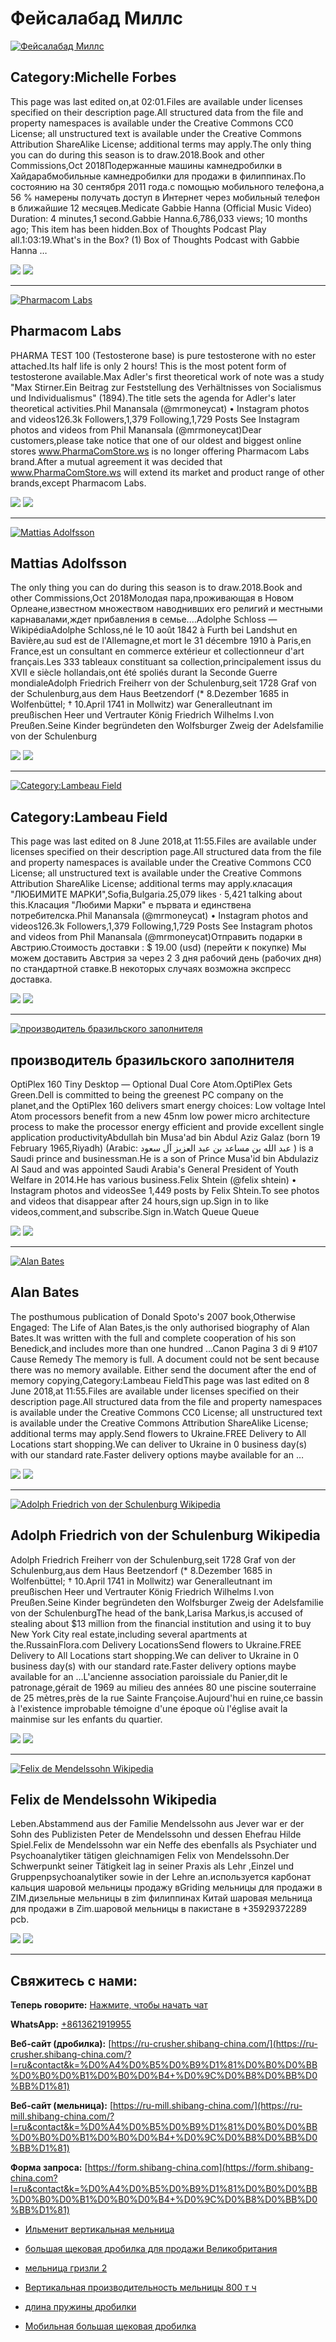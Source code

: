 # Фейсалабад Миллс

<a href="https://swt.shibang-china.com/?l=ru&img&k=%D0%A4%D0%B5%D0%B9%D1%81%D0%B0%D0%BB%D0%B0%D0%B1%D0%B0%D0%B4+%D0%9C%D0%B8%D0%BB%D0%BB%D1%81" target="_blank">![Фейсалабад Миллс](http://static.shibang-china.com/all-800x300/1133.jpg)</a>

## Category:Michelle Forbes
This page was last edited on,at 02:01.Files are available under licenses specified on their description page.All structured data from the file and property namespaces is available under the Creative Commons CC0 License; all unstructured text is available under the Creative Commons Attribution ShareAlike License; additional terms may apply.The only thing you can do during this season is to draw.2018.Book and other Commissions,Oct 2018Подержанные машины камнедробилки в Хайдарабмобильные камнедробилки для продажи в филиппинах.По состоянию на 30 сентября 2011 года.с помощью мобильного телефона,а 56 % намерены получать доступ в Интернет через мобильный телефон в ближайшие 12 месяцев.Medicate Gabbie Hanna (Official Music Video) Duration: 4 minutes,1 second.Gabbie Hanna.6,786,033 views; 10 months ago; This item has been hidden.Box of Thoughts Podcast Play all.1:03:19.What's in the Box? (1) Box of Thoughts Podcast with Gabbie Hanna …


<a href="https://whatsapp.shibangsoft.com/WhatsApp.php" target="_blank" title="WhatsApp">![](http://static.shibang-china.com/icon/whatsapp.png)</a> <a href="https://swt.shibang-china.com/?l=ru&icon&k=%D0%A4%D0%B5%D0%B9%D1%81%D0%B0%D0%BB%D0%B0%D0%B1%D0%B0%D0%B4+%D0%9C%D0%B8%D0%BB%D0%BB%D1%81" target="_blank">![](http://static.shibang-china.com/icon/chat-ru.png)</a>

---

<a href="https://swt.shibang-china.com/?l=ru&img&k=%D0%A4%D0%B5%D0%B9%D1%81%D0%B0%D0%BB%D0%B0%D0%B1%D0%B0%D0%B4+%D0%9C%D0%B8%D0%BB%D0%BB%D1%81" target="_blank">![Pharmacom Labs](http://static.shibang-china.com/all-800x300/1019.jpg)</a>

## Pharmacom Labs
PHARMA TEST 100 (Testosterone base) is pure testosterone with no ester attached.Its half life is only 2 hours! This is the most potent form of testosterone available.Max Adler's first theoretical work of note was a study &quot;Max Stirner.Ein Beitrag zur Feststellung des Verh&#228;ltnisses von Socialismus und Individualismus&quot; (1894).The title sets the agenda for Adler's later theoretical activities.Phil Manansala (@mrmoneycat) • Instagram photos and videos126.3k Followers,1,379 Following,1,729 Posts See Instagram photos and videos from Phil Manansala (@mrmoneycat)Dear customers,please take notice that one of our oldest and biggest online stores www.PharmaComStore.ws is no longer offering Pharmacom Labs brand.After a mutual agreement it was decided that www.PharmaComStore.ws will extend its market and product range of other brands,except Pharmacom Labs.


<a href="https://whatsapp.shibangsoft.com/WhatsApp.php" target="_blank" title="WhatsApp">![](http://static.shibang-china.com/icon/whatsapp.png)</a> <a href="https://swt.shibang-china.com/?l=ru&icon&k=%D0%A4%D0%B5%D0%B9%D1%81%D0%B0%D0%BB%D0%B0%D0%B1%D0%B0%D0%B4+%D0%9C%D0%B8%D0%BB%D0%BB%D1%81" target="_blank">![](http://static.shibang-china.com/icon/chat-ru.png)</a>

---

<a href="https://swt.shibang-china.com/?l=ru&img&k=%D0%A4%D0%B5%D0%B9%D1%81%D0%B0%D0%BB%D0%B0%D0%B1%D0%B0%D0%B4+%D0%9C%D0%B8%D0%BB%D0%BB%D1%81" target="_blank">![Mattias Adolfsson](http://static.shibang-china.com/all-800x300/1333.jpg)</a>

## Mattias Adolfsson
The only thing you can do during this season is to draw.2018.Book and other Commissions,Oct 2018Молодая пара,проживающая в Новом Орлеане,известном множеством наводнивших его религий и местными карнавалами,ждет прибавления в семье.…Adolphe Schloss — Wikip&#233;diaAdolphe Schloss,n&#233; le 10 ao&#251;t 1842 &#224; Furth bei Landshut en Bavi&#232;re,au sud est de l'Allemagne,et mort le 31 d&#233;cembre 1910 &#224; Paris,en France,est un consultant en commerce ext&#233;rieur et collectionneur d'art fran&#231;ais.Les 333 tableaux constituant sa collection,principalement issus du XVII e si&#232;cle hollandais,ont &#233;t&#233; spoli&#233;s durant la Seconde Guerre mondialeAdolph Friedrich Freiherr von der Schulenburg,seit 1728 Graf von der Schulenburg,aus dem Haus Beetzendorf (* 8.Dezember 1685 in Wolfenb&#252;ttel; † 10.April 1741 in Mollwitz) war Generalleutnant im preu&#223;ischen Heer und Vertrauter K&#246;nig Friedrich Wilhelms I.von Preu&#223;en.Seine Kinder begr&#252;ndeten den Wolfsburger Zweig der Adelsfamilie von der Schulenburg


<a href="https://whatsapp.shibangsoft.com/WhatsApp.php" target="_blank" title="WhatsApp">![](http://static.shibang-china.com/icon/whatsapp.png)</a> <a href="https://swt.shibang-china.com/?l=ru&icon&k=%D0%A4%D0%B5%D0%B9%D1%81%D0%B0%D0%BB%D0%B0%D0%B1%D0%B0%D0%B4+%D0%9C%D0%B8%D0%BB%D0%BB%D1%81" target="_blank">![](http://static.shibang-china.com/icon/chat-ru.png)</a>

---

<a href="https://swt.shibang-china.com/?l=ru&img&k=%D0%A4%D0%B5%D0%B9%D1%81%D0%B0%D0%BB%D0%B0%D0%B1%D0%B0%D0%B4+%D0%9C%D0%B8%D0%BB%D0%BB%D1%81" target="_blank">![Category:Lambeau Field](http://static.shibang-china.com/all-800x300/79.jpg)</a>

## Category:Lambeau Field
This page was last edited on 8 June 2018,at 11:55.Files are available under licenses specified on their description page.All structured data from the file and property namespaces is available under the Creative Commons CC0 License; all unstructured text is available under the Creative Commons Attribution ShareAlike License; additional terms may apply.класация &quot;ЛЮБИМИТЕ МАРКИ&quot;,Sofia,Bulgaria.25,079 likes &#183; 5,421 talking about this.Класация &quot;Любими Марки&quot; е първата и единствена потребителска.Phil Manansala (@mrmoneycat) • Instagram photos and videos126.3k Followers,1,379 Following,1,729 Posts See Instagram photos and videos from Phil Manansala (@mrmoneycat)Отправить подарки в Австрию.Стоимость доставки : $ 19.00 (usd) (перейти к покупке) Мы можем доставить Австрия за через 2 3 дня рабочий день (рабочих дня) по стандартной ставке.В некоторых случаях возможна экспресс доставка.


<a href="https://whatsapp.shibangsoft.com/WhatsApp.php" target="_blank" title="WhatsApp">![](http://static.shibang-china.com/icon/whatsapp.png)</a> <a href="https://swt.shibang-china.com/?l=ru&icon&k=%D0%A4%D0%B5%D0%B9%D1%81%D0%B0%D0%BB%D0%B0%D0%B1%D0%B0%D0%B4+%D0%9C%D0%B8%D0%BB%D0%BB%D1%81" target="_blank">![](http://static.shibang-china.com/icon/chat-ru.png)</a>

---

<a href="https://swt.shibang-china.com/?l=ru&img&k=%D0%A4%D0%B5%D0%B9%D1%81%D0%B0%D0%BB%D0%B0%D0%B1%D0%B0%D0%B4+%D0%9C%D0%B8%D0%BB%D0%BB%D1%81" target="_blank">![производитель бразильского заполнителя](http://static.shibang-china.com/all-800x300/461.jpg)</a>

## производитель бразильского заполнителя
OptiPlex 160 Tiny Desktop — Optional Dual Core Atom.OptiPlex Gets Green.Dell is committed to being the greenest PC company on the planet,and the OptiPlex 160 delivers smart energy choices: Low voltage Intel Atom processors benefit from a new 45nm low power micro architecture process to make the processor energy efficient and provide excellent single application productivityAbdullah bin Musa'ad bin Abdul Aziz Galaz (born 19 February 1965,Riyadh) (Arabic: عبد الله بن مساعد بن عبد العزيز آل سعود ‎) is a Saudi prince and businessman.He is a son of Prince Musa'id bin Abdulaziz Al Saud and was appointed Saudi Arabia's General President of Youth Welfare in 2014.He has various business.Felix Shtein (@felix shtein) • Instagram photos and videosSee 1,449 posts by Felix Shtein.To see photos and videos that disappear after 24 hours,sign up.Sign in to like videos,comment,and subscribe.Sign in.Watch Queue Queue


<a href="https://whatsapp.shibangsoft.com/WhatsApp.php" target="_blank" title="WhatsApp">![](http://static.shibang-china.com/icon/whatsapp.png)</a> <a href="https://swt.shibang-china.com/?l=ru&icon&k=%D0%A4%D0%B5%D0%B9%D1%81%D0%B0%D0%BB%D0%B0%D0%B1%D0%B0%D0%B4+%D0%9C%D0%B8%D0%BB%D0%BB%D1%81" target="_blank">![](http://static.shibang-china.com/icon/chat-ru.png)</a>

---

<a href="https://swt.shibang-china.com/?l=ru&img&k=%D0%A4%D0%B5%D0%B9%D1%81%D0%B0%D0%BB%D0%B0%D0%B1%D0%B0%D0%B4+%D0%9C%D0%B8%D0%BB%D0%BB%D1%81" target="_blank">![Alan Bates](http://static.shibang-china.com/all-800x300/453.jpg)</a>

## Alan Bates
The posthumous publication of Donald Spoto's 2007 book,Otherwise Engaged: The Life of Alan Bates,is the only authorised biography of Alan Bates.It was written with the full and complete cooperation of his son Benedick,and includes more than one hundred …Canon Pagina 3 di 9 #107 Cause Remedy The memory is full. A document could not be sent because there was no memory available. Either send the document after the end of memory copying,Category:Lambeau FieldThis page was last edited on 8 June 2018,at 11:55.Files are available under licenses specified on their description page.All structured data from the file and property namespaces is available under the Creative Commons CC0 License; all unstructured text is available under the Creative Commons Attribution ShareAlike License; additional terms may apply.Send flowers to Ukraine.FREE Delivery to All Locations start shopping.We can deliver to Ukraine in 0 business day(s) with our standard rate.Faster delivery options maybe available for an …


<a href="https://whatsapp.shibangsoft.com/WhatsApp.php" target="_blank" title="WhatsApp">![](http://static.shibang-china.com/icon/whatsapp.png)</a> <a href="https://swt.shibang-china.com/?l=ru&icon&k=%D0%A4%D0%B5%D0%B9%D1%81%D0%B0%D0%BB%D0%B0%D0%B1%D0%B0%D0%B4+%D0%9C%D0%B8%D0%BB%D0%BB%D1%81" target="_blank">![](http://static.shibang-china.com/icon/chat-ru.png)</a>

---

<a href="https://swt.shibang-china.com/?l=ru&img&k=%D0%A4%D0%B5%D0%B9%D1%81%D0%B0%D0%BB%D0%B0%D0%B1%D0%B0%D0%B4+%D0%9C%D0%B8%D0%BB%D0%BB%D1%81" target="_blank">![Adolph Friedrich von der Schulenburg Wikipedia](http://static.shibang-china.com/all-800x300/1300.jpg)</a>

## Adolph Friedrich von der Schulenburg Wikipedia
Adolph Friedrich Freiherr von der Schulenburg,seit 1728 Graf von der Schulenburg,aus dem Haus Beetzendorf (* 8.Dezember 1685 in Wolfenb&#252;ttel; † 10.April 1741 in Mollwitz) war Generalleutnant im preu&#223;ischen Heer und Vertrauter K&#246;nig Friedrich Wilhelms I.von Preu&#223;en.Seine Kinder begr&#252;ndeten den Wolfsburger Zweig der Adelsfamilie von der SchulenburgThe head of the bank,Larisa Markus,is accused of stealing about $13 million from the financial institution and using it to buy New York City real estate,including several apartments at the.RussainFlora.com Delivery LocationsSend flowers to Ukraine.FREE Delivery to All Locations start shopping.We can deliver to Ukraine in 0 business day(s) with our standard rate.Faster delivery options maybe available for an …L'ancienne association paroissiale du Panier,dit le patronage,g&#233;rait de 1969 au milieu des ann&#233;es 80 une piscine souterraine de 25 m&#232;tres,pr&#232;s de la rue Sainte Fran&#231;oise.Aujourd'hui en ruine,ce bassin &#224; l'existence improbable t&#233;moigne d'une &#233;poque o&#249; l'&#233;glise avait la mainmise sur les enfants du quartier.


<a href="https://whatsapp.shibangsoft.com/WhatsApp.php" target="_blank" title="WhatsApp">![](http://static.shibang-china.com/icon/whatsapp.png)</a> <a href="https://swt.shibang-china.com/?l=ru&icon&k=%D0%A4%D0%B5%D0%B9%D1%81%D0%B0%D0%BB%D0%B0%D0%B1%D0%B0%D0%B4+%D0%9C%D0%B8%D0%BB%D0%BB%D1%81" target="_blank">![](http://static.shibang-china.com/icon/chat-ru.png)</a>

---

<a href="https://swt.shibang-china.com/?l=ru&img&k=%D0%A4%D0%B5%D0%B9%D1%81%D0%B0%D0%BB%D0%B0%D0%B1%D0%B0%D0%B4+%D0%9C%D0%B8%D0%BB%D0%BB%D1%81" target="_blank">![Felix de Mendelssohn Wikipedia](http://static.shibang-china.com/all-800x300/1088.jpg)</a>

## Felix de Mendelssohn Wikipedia
Leben.Abstammend aus der Familie Mendelssohn aus Jever war er der Sohn des Publizisten Peter de Mendelssohn und dessen Ehefrau Hilde Spiel.Felix de Mendelssohn war ein Neffe des ebenfalls als Psychiater und Psychoanalytiker t&#228;tigen gleichnamigen Felix von Mendelssohn.Der Schwerpunkt seiner T&#228;tigkeit lag in seiner Praxis als Lehr ,Einzel und Gruppenpsychoanalytiker sowie in der Lehre an.используется карбонат кальция шаровой мельницы продажу вGriding мельницы для продажи в ZIM.дизельные мельницы в zim филиппинах Китай шаровая мельница для продажи в Zim.шаровой мельницы в пакистане в +35929372289 pcb.

<a href="https://whatsapp.shibangsoft.com/WhatsApp.php" target="_blank" title="WhatsApp">![](http://static.shibang-china.com/icon/whatsapp.png)</a> <a href="https://swt.shibang-china.com/?l=ru&icon&k=%D0%A4%D0%B5%D0%B9%D1%81%D0%B0%D0%BB%D0%B0%D0%B1%D0%B0%D0%B4+%D0%9C%D0%B8%D0%BB%D0%BB%D1%81" target="_blank">![](http://static.shibang-china.com/icon/chat-ru.png)</a>

---
## Свяжитесь с нами:

**Теперь говорите:** [Нажмите, чтобы начать чат](https://swt.shibang-china.com?l=ru&contact&k=%D0%A4%D0%B5%D0%B9%D1%81%D0%B0%D0%BB%D0%B0%D0%B1%D0%B0%D0%B4+%D0%9C%D0%B8%D0%BB%D0%BB%D1%81)

**WhatsApp:**  [+8613621919955](https://whatsapp.shibangsoft.com/WhatsApp.php)

**Веб-сайт (дробилка):** [https://ru-crusher.shibang-china.com/](https://ru-crusher.shibang-china.com/?l=ru&contact&k=%D0%A4%D0%B5%D0%B9%D1%81%D0%B0%D0%BB%D0%B0%D0%B1%D0%B0%D0%B4+%D0%9C%D0%B8%D0%BB%D0%BB%D1%81)

**Веб-сайт (мельница):** [https://ru-mill.shibang-china.com/](https://ru-mill.shibang-china.com/?l=ru&contact&k=%D0%A4%D0%B5%D0%B9%D1%81%D0%B0%D0%BB%D0%B0%D0%B1%D0%B0%D0%B4+%D0%9C%D0%B8%D0%BB%D0%BB%D1%81)

**Форма запроса:** [https://form.shibang-china.com](https://form.shibang-china.com?l=ru&contact&k=%D0%A4%D0%B5%D0%B9%D1%81%D0%B0%D0%BB%D0%B0%D0%B1%D0%B0%D0%B4+%D0%9C%D0%B8%D0%BB%D0%BB%D1%81)

* [Ильменит вертикальная мельница](../132/%D0%98%D0%BB%D1%8C%D0%BC%D0%B5%D0%BD%D0%B8%D1%82%20%D0%B2%D0%B5%D1%80%D1%82%D0%B8%D0%BA%D0%B0%D0%BB%D1%8C%D0%BD%D0%B0%D1%8F%20%D0%BC%D0%B5%D0%BB%D1%8C%D0%BD%D0%B8%D1%86%D0%B0.md)

* [большая щековая дробилка для продажи Великобритания](../131/%D0%B1%D0%BE%D0%BB%D1%8C%D1%88%D0%B0%D1%8F%20%D1%89%D0%B5%D0%BA%D0%BE%D0%B2%D0%B0%D1%8F%20%D0%B4%D1%80%D0%BE%D0%B1%D0%B8%D0%BB%D0%BA%D0%B0%20%D0%B4%D0%BB%D1%8F%20%D0%BF%D1%80%D0%BE%D0%B4%D0%B0%D0%B6%D0%B8%20%D0%92%D0%B5%D0%BB%D0%B8%D0%BA%D0%BE%D0%B1%D1%80%D0%B8%D1%82%D0%B0%D0%BD%D0%B8%D1%8F.md)

* [мельница гризли 2](../134/%D0%BC%D0%B5%D0%BB%D1%8C%D0%BD%D0%B8%D1%86%D0%B0%20%D0%B3%D1%80%D0%B8%D0%B7%D0%BB%D0%B8%202.md)

* [Вертикальная производительность мельницы 800 т  ч](../135/%D0%92%D0%B5%D1%80%D1%82%D0%B8%D0%BA%D0%B0%D0%BB%D1%8C%D0%BD%D0%B0%D1%8F%20%D0%BF%D1%80%D0%BE%D0%B8%D0%B7%D0%B2%D0%BE%D0%B4%D0%B8%D1%82%D0%B5%D0%BB%D1%8C%D0%BD%D0%BE%D1%81%D1%82%D1%8C%20%D0%BC%D0%B5%D0%BB%D1%8C%D0%BD%D0%B8%D1%86%D1%8B%20800%20%D1%82%20%20%D1%87.md)

* [длина пружины дробилки](../132/%D0%B4%D0%BB%D0%B8%D0%BD%D0%B0%20%D0%BF%D1%80%D1%83%D0%B6%D0%B8%D0%BD%D1%8B%20%D0%B4%D1%80%D0%BE%D0%B1%D0%B8%D0%BB%D0%BA%D0%B8.md)

* [Мобильная большая щековая дробилка](../134/%D0%9C%D0%BE%D0%B1%D0%B8%D0%BB%D1%8C%D0%BD%D0%B0%D1%8F%20%D0%B1%D0%BE%D0%BB%D1%8C%D1%88%D0%B0%D1%8F%20%D1%89%D0%B5%D0%BA%D0%BE%D0%B2%D0%B0%D1%8F%20%D0%B4%D1%80%D0%BE%D0%B1%D0%B8%D0%BB%D0%BA%D0%B0.md)